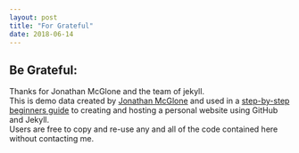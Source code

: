 ```yaml
---
layout: post
title: "For Grateful"
date: 2018-06-14
---
```

## Be Grateful:
Thanks for Jonathan McGlone and the team of jekyll.  
This is demo data created by [Jonathan McGlone](http://jmcglone.com) and used in a [step-by-step beginners guide](http://jmcglone.com/guides/github-pages) to creating and hosting a personal website using GitHub and Jekyll.   
Users are free to copy and re-use any and all of the code contained here without contacting me.
